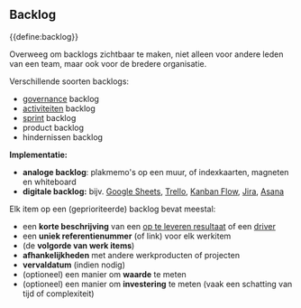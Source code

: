 ## Backlog

{{define:backlog}}

Overweeg om backlogs zichtbaar te maken, niet alleen voor andere leden van een team, maar ook voor de bredere organisatie.

Verschillende soorten backlogs:

- [governance](glossary:governance) backlog
- [activiteiten](glossary:operations) backlog
- [sprint](section:planning-and-review-meetings) backlog
- product backlog
- hindernissen backlog

**Implementatie:**

- **analoge backlog**: plakmemo's op een muur, of indexkaarten, magneten en whiteboard
- **digitale backlog:** bijv. [Google Sheets](https://www.google.com/sheets/about/), [Trello](https://trello.com/), [Kanban Flow](https://kanbanflow.com/), [Jira](https://www.atlassian.com/software/jira), [Asana](https://asana.com/)

Elk item op een (geprioriteerde) backlog bevat meestal:

- een **korte beschrijving** van een [op te leveren resultaat](glossary:deliverable) of een [driver](glossary:organizational-driver)
- een **uniek referentienummer** (of link) voor elk werkitem
- (de **volgorde van werk items**)
- **afhankelijkheden** met andere werkproducten of projecten
- **vervaldatum** (indien nodig)
- (optioneel) een manier om **waarde** te meten 
- (optioneel) een manier om **investering** te meten (vaak een schatting van tijd of complexiteit)